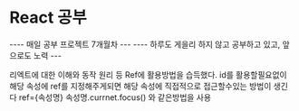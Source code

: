 # React 공부

---- 매일 공부 프로젝트 7개월차 ---
---- 하루도 게을리 하지 않고 공부하고 있고, 앞으로도 노력 ---

리엑트에 대한 이해와 동작 원리 등 
Ref에 활용방법을 습득했다.
id를 활용할필요없이 해당 속성에 ref를 지정해주게되면 해당 속성에 직접적으로 접근할수있는 방법이 생긴다
ref={속성명} 
속성명.currnet.focus() 와 같은방법을 사용
